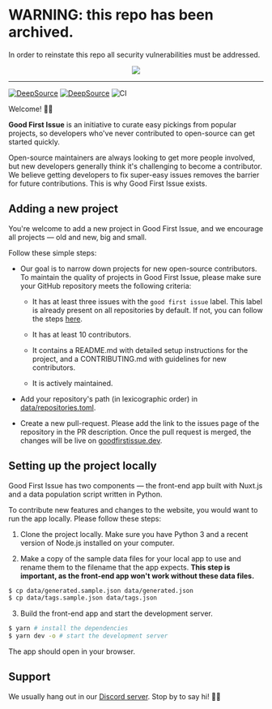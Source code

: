 # WARNING: this repo has been archived.

In order to reinstate this repo all security vulnerabilities must be addressed.

<p align="center">
  <a href="https://goodfirstissue.dev" target="_blank">
    <img src="static/readme-logo.svg">
  </a>
</p>
<hr>

[![DeepSource](https://deepsource.io/gh/deepsourcelabs/good-first-issue.svg/?label=resolved+issues&show_trend=true&token=GaQBiR4ajzi3optn72C17BDB)](https://deepsource.io/gh/deepsourcelabs/good-first-issue/?ref=repository-badge)
[![DeepSource](https://deepsource.io/gh/deepsourcelabs/good-first-issue.svg/?label=active+issues&show_trend=true&token=GaQBiR4ajzi3optn72C17BDB)](https://deepsource.io/gh/deepsourcelabs/good-first-issue/?ref=repository-badge)
![CI](https://github.com/deepsourcelabs/good-first-issue/workflows/CI/badge.svg)

Welcome! 👋🏼

**Good First Issue** is an initiative to curate easy pickings from popular projects, so developers who've never contributed to open-source can get started quickly.

Open-source maintainers are always looking to get more people involved, but new developers generally think it's challenging to become a contributor. We believe getting developers to fix super-easy issues removes the barrier for future contributions. This is why Good First Issue exists.

## Adding a new project

You're welcome to add a new project in Good First Issue, and we encourage all projects &mdash; old and new, big and small.

Follow these simple steps:

- Our goal is to narrow down projects for new open-source contributors. To maintain the quality of projects in Good First Issue, please make sure your GitHub repository meets the following criteria:

  - It has at least three issues with the `good first issue` label. This label is already present on all repositories by default. If not, you can follow the steps [here](https://help.github.com/en/github/managing-your-work-on-github/applying-labels-to-issues-and-pull-requests).

  - It has at least 10 contributors.

  - It contains a README.md with detailed setup instructions for the project, and a CONTRIBUTING.md with guidelines for new contributors.

  - It is actively maintained.

- Add your repository's path (in lexicographic order) in [data/repositories.toml](data/repositories.toml).

- Create a new pull-request. Please add the link to the issues page of the repository in the PR description. Once the pull request is merged, the changes will be live on [goodfirstissue.dev](https://goodfirstissue.dev/).

## Setting up the project locally

Good First Issue has two components — the front-end app built with Nuxt.js and a data population script written in Python.

To contribute new features and changes to the website, you would want to run the app locally. Please follow these steps:

1. Clone the project locally. Make sure you have Python 3 and a recent version of Node.js installed on your computer.

2. Make a copy of the sample data files for your local app to use and rename them to the filename that the app expects. **This step is important, as the front-end app won't work without these data files.**

```bash
$ cp data/generated.sample.json data/generated.json
$ cp data/tags.sample.json data/tags.json
```

3. Build the front-end app and start the development server.

```bash
$ yarn # install the dependencies
$ yarn dev -o # start the development server
```

The app should open in your browser.

## Support

We usually hang out in our [Discord server](https://deepsource.io/discord). Stop by to say hi! 🙌🏼
